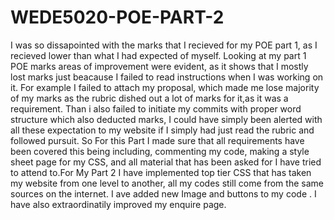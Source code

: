 # WEDE5020-POE-PART-2
I was so dissapointed with the marks that I recieved for my POE part 1, as I recieved lower than what I had expected of myself. Looking at my part 1 POE marks areas of improvement were evident, as it shows
that I mostly lost marks just beacause I failed to read instructions when I was working on it. For example I failed to attach my proposal, which made me lose majority of my marks as the rubric dished out a lot of marks for it,as it was a requirement. Than i also failed to initiate my commits with proper word structure which also deducted marks, I could have simply been alerted with all these expectation to my website if I simply had just read the rubric and followed pursuit. So For this Part I made sure that all requirements have been covered this being including, commenting my code, making a style sheet page for my CSS, and all material that has been asked for I have tried to attend to.For My Part 2 I have implemented top tier CSS that has taken my website from one level to another, all my codes still come from the same sources on the internet. I ave added new Image and buttons to my code . I have also extraordinatily improved my enquire page.

